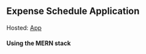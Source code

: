 ## Expense Schedule Application
Hosted: [App](https://expense-scheduling.onrender.com/)

#### Using the MERN stack
